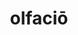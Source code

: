 ---
title: olfaciō
meaning: to smell, catch scent of
pos: verb
inf: olfacere
secondppstem: olfac
infend: ere
conjugation: third
derivative: olfactory
six: y
---
